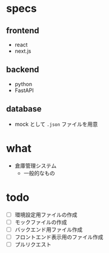 # specs
## frontend
- react
- next.js

## backend
- python
- FastAPI

## database
- mock として `.json` ファイルを用意

# what
- 倉庫管理システム
  - 一般的なもの

# todo
- [ ] 環境設定用ファイルの作成
- [ ] モックファイルの作成
- [ ] バックエンド用ファイル作成
- [ ] フロントエンド表示用のファイル作成
- [ ] プルリクエスト
